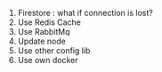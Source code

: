 1. Firestore : what if connection is lost?
2. Use Redis Cache
3. Use RabbitMq
4. Update node
5. Use other config lib
6. Use own docker